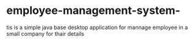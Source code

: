 # employee-management-system-
tis is a simple java base desktop application  for mannage employee in a small company for thair details 

